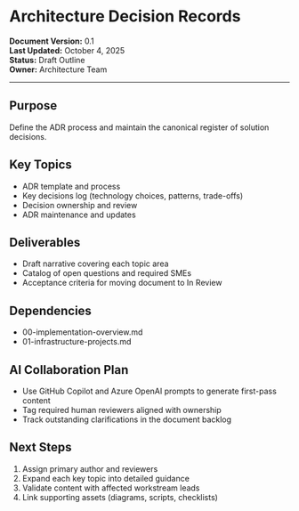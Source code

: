 # Architecture Decision Records

**Document Version:** 0.1  
**Last Updated:** October 4, 2025  
**Status:** Draft Outline  
**Owner:** Architecture Team

---

## Purpose

Define the ADR process and maintain the canonical register of solution decisions.

## Key Topics

- ADR template and process
- Key decisions log (technology choices, patterns, trade-offs)
- Decision ownership and review
- ADR maintenance and updates

## Deliverables

- Draft narrative covering each topic area
- Catalog of open questions and required SMEs
- Acceptance criteria for moving document to In Review

## Dependencies

- 00-implementation-overview.md
- 01-infrastructure-projects.md

## AI Collaboration Plan

- Use GitHub Copilot and Azure OpenAI prompts to generate first-pass content
- Tag required human reviewers aligned with ownership
- Track outstanding clarifications in the document backlog

## Next Steps

1. Assign primary author and reviewers
2. Expand each key topic into detailed guidance
3. Validate content with affected workstream leads
4. Link supporting assets (diagrams, scripts, checklists)
